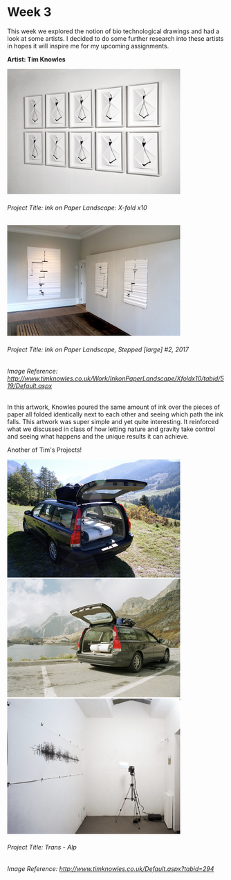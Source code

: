 # Week 3

This week we explored the notion of bio technological drawings and had a look at some artists. I decided to do some further research into these artists in hopes it will inspire me for my upcoming assignments. 

**Artist: Tim Knowles**

<img src= "https://github.com/aliceyu1111/Slave-to-the-Algorithm/blob/master/Week%203/Tim%20Knowles%20Ink%20on%20Paper%20IoP_Xfold1.jpg" width ="400" /> 

###### Project Title: Ink on Paper Landscape:  X-fold x10 

<img src= "https://github.com/aliceyu1111/Slave-to-the-Algorithm/blob/master/Week%203/Tim%20Knowles%20Ink%20on%20Paper%202.jpg" width ="400" />

###### Project Title: Ink on Paper Landscape, Stepped [large] #2, 2017 

###### Image Reference: http://www.timknowles.co.uk/Work/InkonPaperLandscape/Xfoldx10/tabid/519/Default.aspx 

In this artwork, Knowles poured the same amount of ink over the pieces of paper all folded identically next to each other and seeing which path the ink falls. This artwork was super simple and yet quite interesting. It reinforced what we discussed in class of how letting nature and gravity take control and seeing what happens and the unique results it can achieve.  

Another of Tim's Projects!

<img src= "https://github.com/aliceyu1111/Slave-to-the-Algorithm/blob/master/Week%203/Tim%20Knowles%20Trans-Alpscarinvalley%201.jpg" width ="400" />
<img src= "https://github.com/aliceyu1111/Slave-to-the-Algorithm/blob/master/Week%203/Tim%20Knowles%20Trans-Alpcar%40passtop%202.jpg" width ="400" />
<img src= "https://github.com/aliceyu1111/Slave-to-the-Algorithm/blob/master/Week%203/Tim%20Knowles%20TransAlps%203.jpg" width ="400" />

###### Project Title: Trans - Alp

###### Image Reference: http://www.timknowles.co.uk/Default.aspx?tabid=294 
